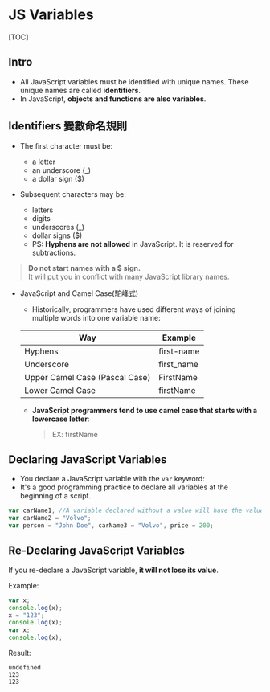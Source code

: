 # JS  Variables

[TOC]



## Intro

* All JavaScript variables must be identified with unique names. These unique names are called __identifiers__.
* In JavaScript, __objects and functions are also variables__.




## Identifiers 變數命名規則

* The first character must be:
    * a letter
    * an underscore (_)
    * a dollar sign ($)

* Subsequent characters may be:
    * letters
    * digits
    * underscores (_)
    * dollar signs ($)
    * PS: __Hyphens are not allowed__ in JavaScript. It is reserved for subtractions.

> **Do not start names with a $ sign.**    
> It will put you in conflict with many JavaScript library names.


* JavaScript and Camel Case(駝峰式)
    * Historically, programmers have used different ways of joining multiple words into one variable name:

    | Way                            | Example    |
    | ------------------------------ | ---------- |
    | Hyphens                        | first-name |
    | Underscore                     | first_name |
    | Upper Camel Case (Pascal Case) | FirstName  |
    | Lower Camel Case               | firstName  |

    * __JavaScript programmers tend to use camel case that starts with a lowercase letter__:
      > EX: firstName



## Declaring JavaScript Variables

* You declare a JavaScript variable with the `var` keyword:
* It's a good programming practice to declare all variables at the beginning of a script.


````js
var carName1; //A variable declared without a value will have the value **undefined**.
var carName2 = "Volvo";
var person = "John Doe", carName3 = "Volvo", price = 200;
````



## Re-Declaring JavaScript Variables

If you re-declare a JavaScript variable, __it will not lose its value__.

Example:

````js
var x;
console.log(x);
x = "123";
console.log(x);
var x;
console.log(x);
````

Result:

````
undefined
123
123
````

